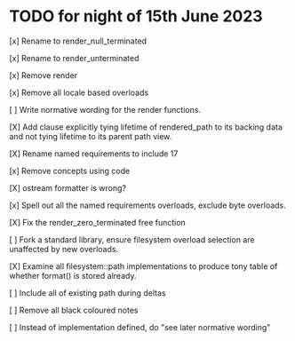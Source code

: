 # TODO for night of 15th June 2023

[x] Rename to render_null_terminated

[x] Rename to render_unterminated

[x] Remove render<enum>

[x] Remove all locale based overloads

[ ] Write normative wording for the render functions.

[X] Add clause explicitly tying lifetime of rendered_path to its backing data
and not tying lifetime to its parent path view.

[X] Rename named requirements to include 17

[x] Remove concepts using code

[X] ostream formatter is wrong?

[x] Spell out all the named requirements overloads, exclude byte overloads.

[X] Fix the render_zero_terminated free function

[ ] Fork a standard library, ensure filesystem overload selection are unaffected by new overloads.

[X] Examine all filesystem::path implementations to produce tony table of whether format() is stored already.

[ ] Include all of existing path during deltas

[ ] Remove all black coloured notes

[ ] Instead of implementation defined, do "see later normative wording"

